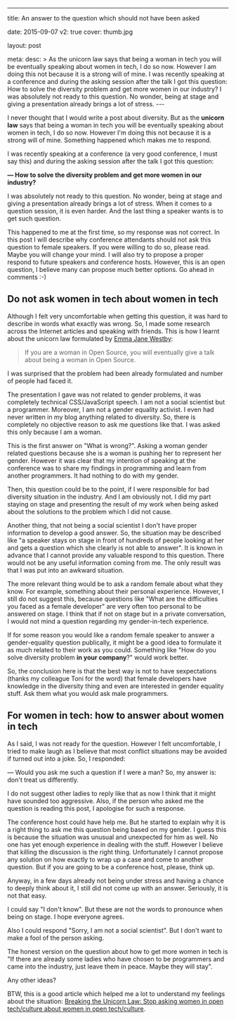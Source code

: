 ---

title: An answer to the question which should not have been asked

date: 2015-09-07
v2: true
cover: thumb.jpg

layout: post

meta:
desc: >
As the unicorn law says that being a woman in tech you will be eventually speaking about women in tech, I do so now.
However I am doing this not because it is a strong will of mine. I was recently speaking at a conference
and during the asking session after the talk I got this question: How to solve the diversity problem and get more
women in our industry? I was absolutely not ready to this question. No wonder, being at stage and giving a
presentation already brings a lot of stress.
---<div data-excerpt>

I never thought that I would write a post about diversity. But as the **unicorn law** says that being a woman in tech you
will be eventually speaking about women in tech, I do so now. However I'm doing this not because it is a strong will of
mine. Something happened which makes me to respond.

</div>

I was recently speaking at a conference (a very good conference, I must say this) and during the asking session after
the talk I got this question:

**— How to solve the diversity problem and get more women in our industry?**

I was absolutely not ready to this question. No wonder, being at stage and giving a presentation already brings a lot of
stress. When it comes to a question session, it is even harder. And the last thing a speaker wants is to get such question.

This happened to me at the first time, so my response was not correct. In this post I will describe why conference
attendants should not ask this question to female speakers. If you were willing to do so, please read. Maybe you will
change your mind. I will also try to propose a proper respond to future speakers and conference hosts. However, this is
an open question, I believe many can propose much better options. Go ahead in comments :-)

## Do not ask women in tech about women in tech

Although I felt very uncomfortable when getting this question, it was hard to describe in words what exactly was wrong.
So, I made some research across the Internet articles and speaking with friends. This is how I learnt about the unicorn
law formulated by [Emma Jane Westby](http://emmajane.net/):

> If you are a woman in Open Source, you will eventually give a talk about being a woman in Open Source.

I was surprised that the problem had been already formulated and number of people had faced it.

The presentation I gave was not related to gender problems, it was completely technical CSS/JavaScript speech. I am not
a social scientist but a programmer. Moreover, I am not a gender equality activist. I even had never written in my blog
anything related to diversity. So, there is completely no objective reason to ask me questions like that. I was asked
this only because I am a woman.

This is the first answer on "What is wrong?". Asking a woman gender related questions because she is a woman is pushing
her to represent her gender. However it was clear that my intention of speaking at the conference was to share my findings
in programming and learn from another programmers. It had nothing to do with my gender.

Then, this question could be to the point, if I were responsible for bad diversity situation in the industry. And I am
obviously not. I did my part staying on stage and presenting the result of my work when being asked about the solutions
to the problem which I did not cause.

Another thing, that not being a social scientist I don't have proper information to develop a good answer. So, the
situation may be described like "a speaker stays on stage in front of hundreds of people looking at her and gets a
question which she clearly is not able to answer". It is known in advance that I cannot provide any valuable respond to
this question. There would not be any useful information coming from me. The only result was that I was put into an
awkward situation.

The more relevant thing would be to ask a random female about what they know. For example, something about their
personal experience. However, I still do not suggest this, because questions like "What are the difficulties you faced
as a female developer" are very often too personal to be answered on stage. I think that if not on stage but in a
private conversation, I would not mind a question regarding my gender-in-tech experience.

If for some reason you would like a random female speaker to answer a gender-equality question publically, it might be a
good idea to formulate it as much related to their work as you could. Something like "How do you solve diversity problem
**in your company**?" would work better.

So, the conclusion here is that the best way is not to have sexpectations (thanks my colleague Toni for the word) that
female developers have knowledge in the diversity thing and even are interested in gender equality stuff. Ask them what
you would ask male programmers.

## For women in tech: how to answer about women in tech

As I said, I was not ready for the question. However I felt uncomfortable, I tried to make laugh as I believe that most
conflict situations may be avoided if turned out into a joke. So, I responded:

— Would you ask me such a question if I were a man? So, my answer is: don't treat us differently.

I do not suggest other ladies to reply like that as now I think that it might have sounded too aggressive. Also, if the
person who asked me the question is reading this post, I apologise for such a response.

The conference host could have help me. But he started to explain why it is a right thing to ask me this question being
based on my gender. I guess this is because the situation was unusual and unexpected for him as well. No one has yet
enough experience in dealing with the stuff. However I believe that killing the discussion is the right thing.
Unfortunately I cannot propose any solution on how exactly to wrap up a case and come to another question. But if you
are going to be a conference host, please, think up.

Anyway, in a few days already not being under stress and having a chance to deeply think about it, I still did not come
up with an answer. Seriously, it is not that easy.

I could say "I don't know". But these are not the words to pronounce when being on stage. I hope everyone agrees.

Also I could respond "Sorry, I am not a social scientist". But I don't want to make a fool of the person
asking.

The honest version on the question about how to get more women in tech is "If there are already some ladies who have
chosen to be programmers and came into the industry, just leave them in peace. Maybe they will stay".

Any other ideas?

BTW, this is a good article which helped me a lot to understand my feelings about the situation:
[Breaking the Unicorn Law: Stop asking women in open tech/culture about women in open
tech/culture](https://adainitiative.org/2014/03/breaking-the-unicorn-law-stop-asking-women-in-open-techculture-about-women-in-open-techculture/).
